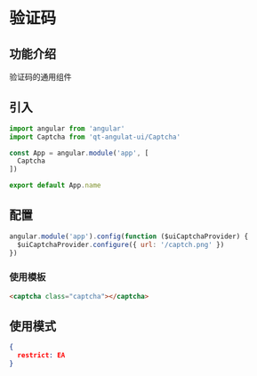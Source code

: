 # 验证码

## 功能介绍
验证码的通用组件

## 引入

```javascript
import angular from 'angular'
import Captcha from 'qt-angulat-ui/Captcha'

const App = angular.module('app', [
  Captcha
])

export default App.name
```

## 配置

```javascript
angular.module('app').config(function ($uiCaptchaProvider) {
  $uiCaptchaProvider.configure({ url: '/captch.png' })
})
```

### 使用模板

```html
<captcha class="captcha"></captcha>
```

## 使用模式

```JSON
{
  restrict: EA
}
```
